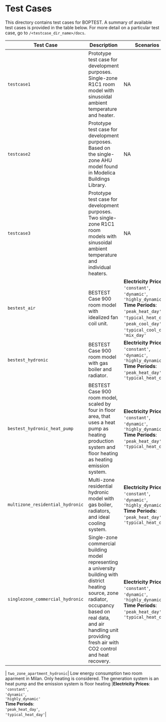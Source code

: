 # Test Cases

This directory contains test cases for BOPTEST.  A summary of available test cases is provided in the table below.  For more detail on a particular test case, go to ``/<testcase_dir_name>/docs``.

| Test Case                                                  | Description                                   | Scenarios |
|------------------------------------------------------------|-----------------------------------------------|--------------------|
| ``testcase1`` | Prototype test case for development purposes.  Single-zone R1C1 room model with sinusoidal ambient temperature and heater. |NA|
| ``testcase2``| Prototype test case for development purposes.  Based on the single-zone AHU model found in Modelica Buildings Library. |NA|
| ``testcase3``| Prototype test case for development purposes.  Two single-zone R1C1 room models with sinusoidal ambient temperature and individual heaters. |NA|
| ``bestest_air``| BESTEST Case 900 room model with idealized fan coil unit.|**Electricity Prices**: <br />``'constant'``, <br />``'dynamic'``, <br />``'highly_dynamic'``<br />**Time Periods**:<br />``'peak_heat_day'``, <br />``'typical_heat_day'``, <br />``'peak_cool_day'``, <br />``'typical_cool_day'``, <br />``'mix_day'``|
| ``bestest_hydronic``| BESTEST Case 900 room model with gas boiler and radiator.|**Electricity Prices**: <br />``'constant'``, <br />``'dynamic'``, <br />``'highly_dynamic'``<br />**Time Periods**: <br />``'peak_heat_day'``, <br />``'typical_heat_day'``|
| ``bestest_hydronic_heat_pump``| BESTEST Case 900 room model, scaled by four in floor area, that uses a heat pump as heating production system and floor heating as heating emission system.|**Electricity Prices**: <br />``'constant'``, <br />``'dynamic'``, <br />``'highly_dynamic'``<br />**Time Periods**: <br />``'peak_heat_day'``, <br />``'typical_heat_day'``|
| ``multizone_residential_hydronic``| Multi-zone residential hydronic model with gas boiler, radiators, and ideal cooling system. |**Electricity Prices**: <br />``'constant'``, <br />``'dynamic'``, <br />``'highly_dynamic'``<br />**Time Periods**: <br />``'peak_heat_day'``, <br />``'typical_heat_day'``|
| ``singlezone_commercial_hydronic``| Single-zone commercial building model representing a university building with district heating source, zone radiator, occupancy based on real data, and air handling unit providing fresh air with CO2 control and heat recovery. |**Electricity Prices**: <br />``'constant'``, <br />``'dynamic'``, <br />``'highly_dynamic'``<br />**Time Periods**: <br />``'peak_heat_day'``, <br />``'typical_heat_day'``|


| ``two_zone_apartment_hydronic``| Low energy consumption two room aparment in Milan. Only heating is considered. The generation system is an heat pump and the emission system is floor heating |**Electricity Prices**: <br />``'constant'``, <br />``'dynamic'``, <br />``'highly_dynamic'``<br />**Time Periods**: <br />``'peak_heat_day'``, <br />``'typical_heat_day'``|
